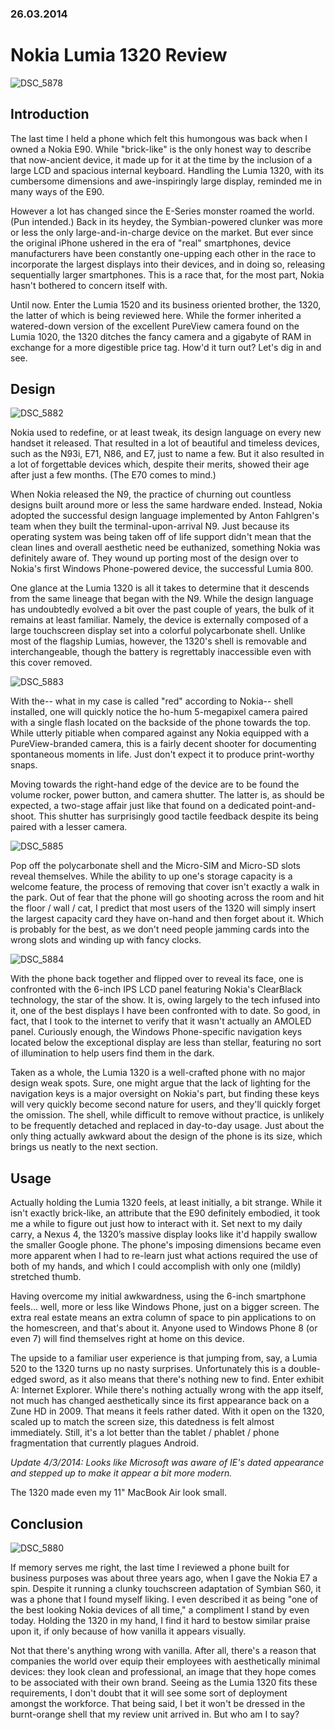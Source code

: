 ### 26.03.2014

# Nokia Lumia 1320 Review

![DSC_5878](media/lumia_1320/DSC_5878.JPG)

## Introduction

The last time I held a phone which felt this humongous was back when I owned a Nokia E90. While "brick-like" is the only honest way to describe that now-ancient device, it made up for it at the time by the inclusion of a large LCD and spacious internal keyboard. Handling the Lumia 1320, with its cumbersome dimensions and awe-inspiringly large display, reminded me in many ways of the E90.

However a lot has changed since the E-Series monster roamed the world. (Pun intended.) Back in its heydey, the Symbian-powered clunker was more or less the only large-and-in-charge device on the market. But ever since the original iPhone ushered in the era of "real" smartphones, device manufacturers have been constantly one-upping each other in the race to incorporate the largest displays into their devices, and in doing so, releasing sequentially larger smartphones. This is a race that, for the most part, Nokia hasn't bothered to concern itself with.

Until now. Enter the Lumia 1520 and its business oriented brother, the 1320, the latter of which is being reviewed here. While the former inherited a watered-down version of the excellent PureView camera found on the Lumia 1020, the 1320 ditches the fancy camera and a gigabyte of RAM in exchange for a more digestible price tag. How'd it turn out? Let's dig in and see.

## Design

![DSC_5882](media/lumia_1320/DSC_5882.JPG)

Nokia used to redefine, or at least tweak, its design language on every new handset it released. That resulted in a lot of beautiful and timeless devices, such as the N93i, E71, N86, and E7, just to name a few. But it also resulted in a lot of forgettable devices which, despite their merits, showed their age after just a few months. (The E70 comes to mind.)

When Nokia released the N9, the practice of churning out countless designs built around more or less the same hardware ended. Instead, Nokia adopted the successful design language implemented by Anton Fahlgren's team when they built the terminal-upon-arrival N9. Just because its operating system was being taken off of life support didn't mean that the clean lines and overall aesthetic need be euthanized, something Nokia was definitely aware of. They wound up porting most of the design over to Nokia's first Windows Phone-powered device, the successful Lumia 800.

One glance at the Lumia 1320 is all it takes to determine that it descends from the same lineage that began with the N9. While the design language has undoubtedly evolved a bit over the past couple of years, the bulk of it remains at least familiar. Namely, the device is externally composed of a large touchscreen display set into a colorful polycarbonate shell. Unlike most of the flagship Lumias, however, the 1320's shell is removable and interchangeable, though the battery is regrettably inaccessible even with this cover removed.


![DSC_5883](media/lumia_1320/DSC_5883.JPG)

With the-- what in my case is called "red" according to Nokia-- shell installed, one will quickly notice the ho-hum 5-megapixel camera paired with a single flash located on the backside of the phone towards the top. While utterly pitiable when compared against any Nokia equipped with a PureView-branded camera, this is a fairly decent shooter for documenting spontaneous moments in life. Just don't expect it to produce print-worthy snaps.

Moving towards the right-hand edge of the device are to be found the volume rocker, power button, and camera shutter. The latter is, as should be expected, a two-stage affair just like that found on a dedicated point-and-shoot. This shutter has surprisingly good tactile feedback despite its being paired with a lesser camera.

![DSC_5885](media/lumia_1320/DSC_5885.JPG)

Pop off the polycarbonate shell and the Micro-SIM and Micro-SD slots reveal themselves. While the ability to up one's storage capacity is a welcome feature, the process of removing that cover isn't exactly a walk in the park. Out of fear that the phone will go shooting across the room and hit the floor / wall / cat, I predict that most users of the 1320 will simply insert the largest capacity card they have on-hand and then forget about it. Which is probably for the best, as we don't need people jamming cards into the wrong slots and winding up with fancy clocks.

![DSC_5884](media/lumia_1320/DSC_5884.jpg)

With the phone back together and flipped over to reveal its face, one is confronted with the 6-inch IPS LCD panel featuring Nokia's ClearBlack technology, the star of the show. It is, owing largely to the tech infused into it, one of the best displays I have been confronted with to date. So good, in fact, that I took to the internet to verify that it wasn't actually an AMOLED panel. Curiously enough, the Windows Phone-specific navigation keys located below the exceptional display are less than stellar, featuring no sort of illumination to help users find them in the dark.

Taken as a whole, the Lumia 1320 is a well-crafted phone with no major design weak spots. Sure, one might argue that the lack of lighting for the navigation keys is a major oversight on Nokia's part, but finding these keys will very quickly become second nature for users, and they'll quickly forget the omission. The shell, while difficult to remove without practice, is unlikely to be frequently detached and replaced in day-to-day usage. Just about the only thing actually awkward about the design of the phone is its size, which brings us neatly to the next section.

## Usage

Actually holding the Lumia 1320 feels, at least initially, a bit strange. While it isn't exactly brick-like, an attribute that the E90 definitely embodied, it took me a while to figure out just how to interact with it. Set next to my daily carry, a Nexus 4, the 1320’s massive display looks like it'd happily swallow the smaller Google phone. The phone's imposing dimensions became even more apparent when I had to re-learn just what actions required the use of both of my hands, and which I could accomplish with only one (mildly) stretched thumb.

Having overcome my initial awkwardness, using the 6-inch smartphone feels... well, more or less like Windows Phone, just on a bigger screen. The extra real estate means an extra column of space to pin applications to on the homescreen, and that's about it. Anyone used to Windows Phone 8 (or even 7) will find themselves right at home on this device.

The upside to a familiar user experience is that jumping from, say, a Lumia 520 to the 1320 turns up no nasty surprises. Unfortunately this is a double-edged sword, as it also means that there's nothing new to find. Enter exhibit A: Internet Explorer. While there's nothing actually wrong with the app itself, not much has changed aesthetically since its first appearance back on a Zune HD in 2009. That means it feels rather dated. With it open on the 1320, scaled up to match the screen size, this datedness is felt almost immediately. Still, it's a lot better than the tablet / phablet / phone fragmentation that currently plagues Android.

_Update 4/3/2014: Looks like Microsoft was aware of IE's dated appearance and stepped up to make it appear a bit more modern._

The 1320 made even my 11" MacBook Air look small.

## Conclusion

![DSC_5880](media/lumia_1320/DSC_5880.JPG)

If memory serves me right, the last time I reviewed a phone built for business purposes was about three years ago, when I gave the Nokia E7 a spin. Despite it running a clunky touchscreen adaptation of Symbian S60, it was a phone that I found myself liking. I even described it as being "one of the best looking Nokia devices of all time," a compliment I stand by even today. Holding the 1320 in my hand, I find it hard to bestow similar praise upon it, if only because of how vanilla it appears visually.

Not that there's anything wrong with vanilla. After all, there's a reason that companies the world over equip their employees with aesthetically minimal devices: they look clean and professional, an image that they hope comes to be associated with their own brand. Seeing as the Lumia 1320 fits these requirements, I don't doubt that it will see some sort of deployment amongst the workforce. That being said, I bet it won't be dressed in the burnt-orange shell that my review unit arrived in. But who am I to say?